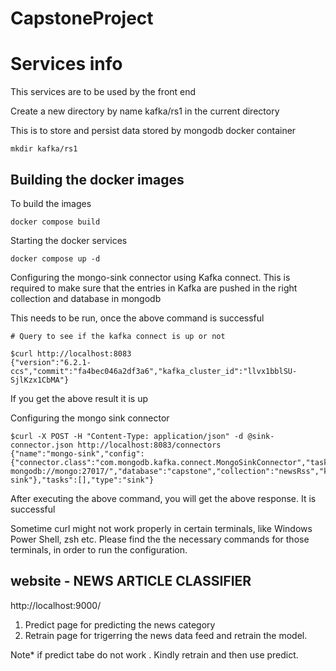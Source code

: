 # CapstoneProject

# Services info

This services are to be used by the front end

Create a new directory by name kafka/rs1 in the current directory

This is to store and persist data stored by mongodb docker container

```
mkdir kafka/rs1
```

## Building the docker images

To build the images

```
docker compose build
```

Starting the docker services

```
docker compose up -d
```

Configuring the mongo-sink connector using Kafka connect. This is required to make sure that the entries in Kafka are pushed in the right collection and database in mongodb

This needs to be run, once the above command is successful

```
# Query to see if the kafka connect is up or not

$curl http://localhost:8083
{"version":"6.2.1-ccs","commit":"fa4bec046a2df3a6","kafka_cluster_id":"llvx1bblSU-SjlKzx1CbMA"}

```
If you get the above result it is up

Configuring the mongo sink connector

```
$curl -X POST -H "Content-Type: application/json" -d @sink-connector.json http://localhost:8083/connectors
{"name":"mongo-sink","config":{"connector.class":"com.mongodb.kafka.connect.MongoSinkConnector","tasks.max":"1","topics":"news","connection.uri":" mongodb://mongo:27017/","database":"capstone","collection":"newsRss","key.converter":"org.apache.kafka.connect.storage.StringConverter","value.converter":"org.apache.kafka.connect.json.JsonConverter","value.converter.schemas.enable":"false","name":"mongo-sink"},"tasks":[],"type":"sink"}

```
After executing the above command, you will get the above response. It is successful

Sometime curl might not work properly in certain terminals, like Windows Power Shell, zsh etc. Please find the the necessary commands for those terminals, in order to run the configuration.


## website  - NEWS ARTICLE CLASSIFIER

http://localhost:9000/

1) Predict page for predicting the news category
2) Retrain page for trigerring the news data feed and retrain the model.

Note* if predict tabe do not work . Kindly retrain and then use predict.
